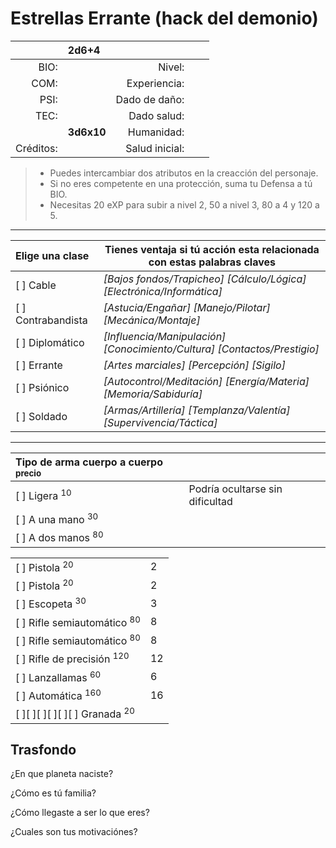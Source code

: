 Estrellas Errante (hack del demonio)
====================================
|           | 2d6+4      |                |      |          |
| --------: | :--------- | -------------: | ---- | -------- |
| BIO:      |            | Nivel:         |      |          |
| COM:      |            | Experiencia:   |      |          |
| PSI:      |            | Dado de daño:  |      |          |
| TEC:      |            | Dado salud:    |      |          |
|           | **3d6x10** | Humanidad:     |      |          |
| Créditos: |            | Salud inicial: |      |          |
> * Puedes intercambiar dos atributos en la creacción del personaje.
> * Si no eres competente en una protección, suma tu Defensa a tú BIO.
> * Necesitas 20 eXP para subir a nivel 2, 50 a nivel 3, 80 a 4 y 120 a 5.

___

| Elige una clase    | Tienes ventaja si tú acción esta relacionada con estas palabras claves   |
| :----------------- | ------------------------------------------------------------------------ |
| [ ] Cable          | _[Bajos fondos/Trapicheo] [Cálculo/Lógica] [Electrónica/Informática]_    |
| [ ] Contrabandista | _[Astucia/Engañar] [Manejo/Pilotar] [Mecánica/Montaje]_                  |
| [ ] Diplomático    | _[Influencia/Manipulación] [Conocimiento/Cultura] [Contactos/Prestigio]_ |
| [ ] Errante        | _[Artes marciales] [Percepción] [Sigilo]_                                |
| [ ] Psiónico       | _[Autocontrol/Meditación] [Energía/Materia] [Memoria/Sabiduría]_         |
| [ ] Soldado        | _[Armas/Artillería] [Templanza/Valentía] [Supervivencia/Táctica]_        |
___

| Tipo de arma cuerpo a cuerpo <sup>precio</sup> |                                 |
| :--------------------------------------------- | ------------------------------- |
| [ ] Ligera <sup>10</sup>                       | Podría ocultarse sin dificultad |
| [ ] A una mano <sup>30</sup>                   |                                 |
| [ ] A dos manos <sup>80</sup>                  |                                 |
    

|   |   |
| :-------------------------------------------------------------- | -------------------------- |
| [ ] Pistola <sup>20|2</sup>                                     | d8 - d6 - d4               |
| [ ] Pistola <sup>20|2</sup>                                     | d8 - d6 - d4               |
| [ ] Escopeta <sup>30|3</sup>                                    | d6 - d4                    |
| [ ] Rifle semiautomático <sup>80|8</sup>                        | d10 - d8 - d6 - d4         |
| [ ] Rifle semiautomático <sup>80|8</sup>                        | d10 - d8 - d6 - d4         |
| [ ] Rifle de precisión <sup>120|12</sup>                        | d6 - d4                    |
| [ ] Lanzallamas <sup>60|6</sup>                                 | d6 - d4                    |
| [ ] Automática <sup>160|16</sup>                                | d8 - d6 - d4               |
| [ ][ ][ ][ ][ ][ ] Granada <sup>20</sup>                        |                            |

Trasfondo
---------
¿En que planeta naciste?

¿Cómo es tú familia?

¿Cómo llegaste a ser lo que eres?

¿Cuales son tus motivaciónes?
